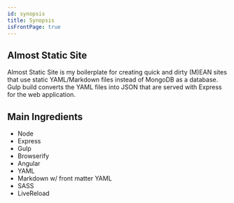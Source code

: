 ```yaml
---
id: synopsis
title: Synopsis
isFrontPage: true
---
```

## Almost Static Site

Almost Static Site is my boilerplate for creating quick and dirty (M)EAN sites
that use static YAML/Markdown files instead of MongoDB as a database. Gulp build
converts the YAML files into JSON that are served with Express for the web application.

## Main Ingredients

  * Node
  * Express
  * Gulp
  * Browserify
  * Angular
  * YAML
  * Markdown w/ front matter YAML
  * SASS
  * LiveReload
